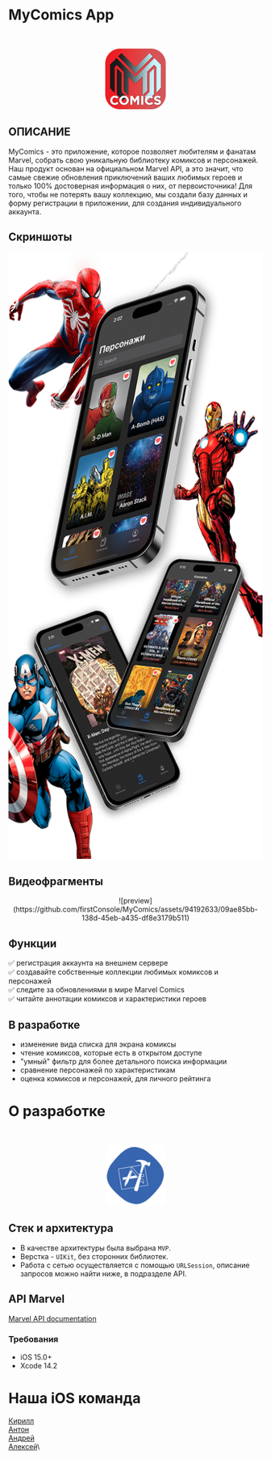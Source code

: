 # MyComics App
<br />
<p align="center">
<a href="https://github.com/KopytinKa/MyComics">
    <img src="MyComics Logo 3 mini.png" alt="Logo" width="120" height="120">
  </a>
        
## ОПИСАНИЕ

MyComics - это приложение, которое позволяет любителям и фанатам Marvel, собрать свою уникальную библиотеку комиксов и персонажей. Наш продукт основан на официальном Marvel API, а это значит, что самые свежие обновления приключений ваших любимых героев и только 100% достоверная информация о них, от первоисточника! Для того, чтобы не потерять вашу коллекцию, мы создали базу данных и форму регистрации в приложении, для создания индивидуального аккаунта.
  </p>
  
## Скриншоты
<p align="center">
    <img src="screen.png" alt="Screens" width="600" height="1200">
    </p>

## Видеофрагменты

<p align="center">
![preview](https://github.com/firstConsole/MyComics/assets/94192633/09ae85bb-138d-45eb-a435-df8e3179b511)
</p>

## Функции

:white_check_mark: регистрация аккаунта на внешнем сервере \
:white_check_mark: создавайте собственные коллекции любимых комиксов и персонажей \
:white_check_mark: следите за обновлениями в мире Marvel Comics \
:white_check_mark: читайте аннотации комиксов и характеристики героев

## В разработке

- изменение вида списка для экрана комиксы
- чтение комиксов, которые есть в открытом доступе
- "умный" фильтр для более детального поиска информации
- сравнение персонажей по характеристикам
- оценка комиксов и персонажей, для личного рейтинга

# О разработке
<br />
<p align="center">
<a href="https://github.com/KopytinKa/MyComics">
    <img src="develop logo.png" alt="Logo" width="120" height="120">
  </a>
    
## Стек и архитектура

- В качестве архитектуры была выбрана `MVP`.
- Верстка - `UIKit`, без сторонних библиотек.
- Работа с сетью осуществляется с помощью `URLSession`, описание запросов можно найти ниже, в подразделе API.

## API Marvel

<a href="https://developer.marvel.com/docs">Marvel API documentation</a>

### Требования

- iOS 15.0+
- Xcode 14.2

# Наша iOS команда

<a href="https://github.com/KopytinKa">Кирилл</a>\
<a href="https://github.com/Zentaur0">Антон</a>\
<a href="https://github.com/AndreyPiskunov">Андрей</a>\
<a href="https://github.com/firstConsole">Алексей</a>\
